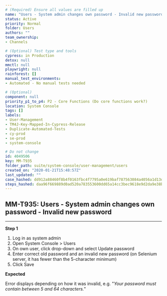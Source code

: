 ```yaml
---
# (Required) Ensure all values are filled up
name: "Users - System admin changes own password - Invalid new password"
status: Active
priority: Normal
folder: Users
authors: ""
team_ownership: 
- Channels

# (Optional) Test type and tools
cypress: in Production
detox: null
mmctl: null
playwright: null
rainforest: []
manual_test_environments: 
- Automated - No manual tests needed

# (Optional)
component: null
priority_p1_to_p4: P2 - Core Functions (Do core functions work?)
location: System Console
tags: []
labels: 
- User-Management
- TM4J-Key-Mapped-In-Cypress-Release
- Duplicate-Automated-Tests
- cy-prod
- se-prod
- system-console

# Do not change
id: 4049506
key: MM-T935
folder_path: suite/system-console/user-management/users
created_on: "2020-01-21T15:48:57Z"
last_updated: ""
case_hashed: dd912a88460f8b4f0163fbc4f7795a0e619baf787563084a4056a1d13d2daa5253f4ae9d42df4e3713849ddd6e9c125f
steps_hashed: daa96f669889d0ad520a783553600dd65a14cc3bec9618e9d2da9e38bfbdbb091646e59b334dc49253d815992123ef23
---
```


## MM-T935: Users - System admin changes own password - Invalid new password

---

**Step 1**

1. Log in as system admin
2. Open System Console > Users
3. On own user, click drop-down and select Update password
4. Enter correct old password and an invalid new password (on Selenium server, it has fewer than the 5-character minimum)
5. Click Save

**Expected**

Error displays depending on how it was invalid, e.g. "_Your password must contain between 5 and 64 characters._"
